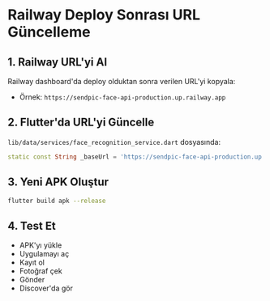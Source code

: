 # Railway Deploy Sonrası URL Güncelleme

## 1. Railway URL'yi Al
Railway dashboard'da deploy olduktan sonra verilen URL'yi kopyala:
- Örnek: `https://sendpic-face-api-production.up.railway.app`

## 2. Flutter'da URL'yi Güncelle
`lib/data/services/face_recognition_service.dart` dosyasında:

```dart
static const String _baseUrl = 'https://sendpic-face-api-production.up.railway.app';
```

## 3. Yeni APK Oluştur
```bash
flutter build apk --release
```

## 4. Test Et
- APK'yı yükle
- Uygulamayı aç
- Kayıt ol
- Fotoğraf çek
- Gönder
- Discover'da gör
